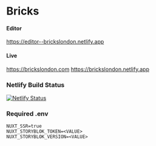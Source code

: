 # Bricks

#### Editor
https://editor--brickslondon.netlify.app

#### Live
https://brickslondon.com
https://brickslondon.netlify.app

### Netlify Build Status
[![Netlify Status](https://api.netlify.com/api/v1/badges/963d86ea-5f41-44c5-9440-d5a456fbaf44/deploy-status)](https://app.netlify.com/sites/brickslondon/deploys)

### Required .env

```env
NUXT_SSR=true
NUXT_STORYBLOK_TOKEN=<VALUE>
NUXT_STORYBLOK_VERSION=<VALUE>
```
